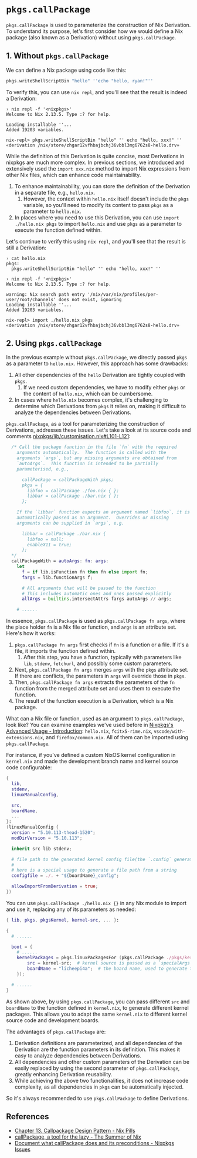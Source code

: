# `pkgs.callPackage`

`pkgs.callPackage` is used to parameterize the construction of Nix Derivation. To understand its purpose, let's first consider how we would define a Nix package (also known as a Derivation) without using `pkgs.callPackage`.

## 1. Without `pkgs.callPackage`

We can define a Nix package using code like this:

```nix
pkgs.writeShellScriptBin "hello" ''echo "hello, ryan!"''
```

To verify this, you can use `nix repl`, and you'll see that the result is indeed a Derivation:

```shell
› nix repl -f '<nixpkgs>'
Welcome to Nix 2.13.5. Type :? for help.

Loading installable ''...
Added 19203 variables.

nix-repl> pkgs.writeShellScriptBin "hello" '' echo "hello, xxx!" ''
«derivation /nix/store/zhgar12vfhbajbchj36vbbl3mg6762s8-hello.drv»
```

While the definition of this Derivation is quite concise, most Derivations in nixpkgs are much more complex. In previous sections, we introduced and extensively used the `import xxx.nix` method to import Nix expressions from other Nix files, which can enhance code maintainability.

1. To enhance maintainability, you can store the definition of the Derivation in a separate file, e.g., `hello.nix`.
   1. However, the context within `hello.nix` itself doesn't include the `pkgs` variable, so you'll need to modify its content to pass `pkgs` as a parameter to `hello.nix`.
2. In places where you need to use this Derivation, you can use `import ./hello.nix pkgs` to import `hello.nix` and use `pkgs` as a parameter to execute the function defined within.

Let's continue to verify this using `nix repl`, and you'll see that the result is still a Derivation:

```shell
› cat hello.nix          
pkgs:
  pkgs.writeShellScriptBin "hello" '' echo "hello, xxx!" ''

› nix repl -f '<nixpkgs>'
Welcome to Nix 2.13.5. Type :? for help.

warning: Nix search path entry '/nix/var/nix/profiles/per-user/root/channels' does not exist, ignoring
Loading installable ''...
Added 19203 variables.

nix-repl> import ./hello.nix pkgs
«derivation /nix/store/zhgar12vfhbajbchj36vbbl3mg6762s8-hello.drv»
```

## 2. Using `pkgs.callPackage`

In the previous example without `pkgs.callPackage`, we directly passed `pkgs` as a parameter to `hello.nix`. However, this approach has some drawbacks:

1. All other dependencies of the `hello` Derivation are tightly coupled with `pkgs`.
   1. If we need custom dependencies, we have to modify either `pkgs` or the content of `hello.nix`, which can be cumbersome.
2. In cases where `hello.nix` becomes complex, it's challenging to determine which Derivations from `pkgs` it relies on, making it difficult to analyze the dependencies between Derivations.

`pkgs.callPackage`, as a tool for parameterizing the construction of Derivations, addresses these issues. Let's take a look at its source code and comments [nixpkgs/lib/customisation.nix#L101-L121](https://github.com/NixOS/nixpkgs/blob/fe138d3/lib/customisation.nix#L101-L121):


```nix
  /* Call the package function in the file `fn` with the required
    arguments automatically.  The function is called with the
    arguments `args`, but any missing arguments are obtained from
    `autoArgs`.  This function is intended to be partially
    parameterised, e.g.,

      callPackage = callPackageWith pkgs;
      pkgs = {
        libfoo = callPackage ./foo.nix { };
        libbar = callPackage ./bar.nix { };
      };

    If the `libbar` function expects an argument named `libfoo`, it is
    automatically passed as an argument.  Overrides or missing
    arguments can be supplied in `args`, e.g.

      libbar = callPackage ./bar.nix {
        libfoo = null;
        enableX11 = true;
      };
  */
  callPackageWith = autoArgs: fn: args:
    let
      f = if lib.isFunction fn then fn else import fn;
      fargs = lib.functionArgs f;

      # All arguments that will be passed to the function
      # This includes automatic ones and ones passed explicitly
      allArgs = builtins.intersectAttrs fargs autoArgs // args;    

    # ......
```

In essence, `pkgs.callPackage` is used as `pkgs.callPackage fn args`, where the place holder `fn` is a Nix file or function, and `args` is an attribute set. Here's how it works:

1. `pkgs.callPackage fn args` first checks if `fn` is a function or a file. If it's a file, it imports the function defined within.
   1. After this step, you have a function, typically with parameters like `lib`, `stdenv`, `fetchurl`, and possibly some custom parameters.
2. Next, `pkgs.callPackage fn args` merges `args` with the `pkgs` attribute set. If there are conflicts, the parameters in `args` will override those in `pkgs`.
3. Then, `pkgs.callPackage fn args` extracts the parameters of the `fn` function from the merged attribute set and uses them to execute the function.
4. The result of the function execution is a Derivation, which is a Nix package.

What can a Nix file or function, used as an argument to `pkgs.callPackage`, look like? You can examine examples we've used before in [Nixpkgs's Advanced Usage - Introduction](./intro.md): `hello.nix`, `fcitx5-rime.nix`, `vscode/with-extensions.nix`, and `firefox/common.nix`. All of them can be imported using `pkgs.callPackage`.

For instance, if you've defined a custom NixOS kernel configuration in `kernel.nix` and made the development branch name and kernel source code configurable:

```nix
{
  lib,
  stdenv,
  linuxManualConfig,

  src,
  boardName,
  ...
}:
(linuxManualConfig {
  version = "5.10.113-thead-1520";
  modDirVersion = "5.10.113";

  inherit src lib stdenv;

  # file path to the generated kernel config file(the `.config` generated by make menuconfig)
  #
  # here is a special usage to generate a file path from a string
  configfile = ./. + "${boardName}_config";

  allowImportFromDerivation = true;
})
```

You can use `pkgs.callPackage ./hello.nix {}` in any Nix module to import and use it, replacing any of its parameters as needed:

```nix
{ lib, pkgs, pkgsKernel, kernel-src, ... }:

{
  # ......

  boot = {
    # ......
    kernelPackages = pkgs.linuxPackagesFor (pkgs.callPackage ./pkgs/kernel {
        src = kernel-src;  # kernel source is passed as a `specialArgs` and injected into this module.
        boardName = "licheepi4a";  # the board name, used to generate the kernel config file path.
    });

  # ......
}
```

As shown above, by using `pkgs.callPackage`, you can pass different `src` and `boardName` to the function defined in `kernel.nix`, to generate different kernel packages. This allows you to adapt the same `kernel.nix` to different kernel source code and development boards.

The advantages of `pkgs.callPackage` are:

1. Derivation definitions are parameterized, and all dependencies of the Derivation are the function parameters in its definition. This makes it easy to analyze dependencies between Derivations.
2. All dependencies and other custom parameters of the Derivation can be easily replaced by using the second parameter of `pkgs.callPackage`, greatly enhancing Derivation reusability.
3. While achieving the above two functionalities, it does not increase code complexity, as all dependencies in `pkgs` can be automatically injected.

So it's always recommended to use `pkgs.callPackage` to define Derivations.

## References

- [Chapter 13. Callpackage Design Pattern - Nix Pills](https://nixos.org/guides/nix-pills/callpackage-design-pattern.html)
- [callPackage, a tool for the lazy - The Summer of Nix](https://summer.nixos.org/blog/callpackage-a-tool-for-the-lazy/)
- [Document what callPackage does and its preconditions - Nixpkgs Issues](https://github.com/NixOS/nixpkgs/issues/36354)

